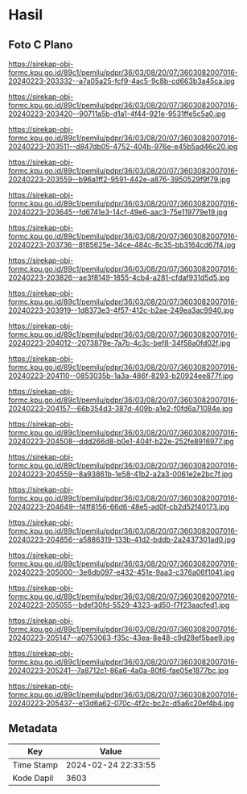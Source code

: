 # Hasil

## Foto C Plano

https://sirekap-obj-formc.kpu.go.id/89c1/pemilu/pdpr/36/03/08/20/07/3603082007016-20240223-203332--a7a05a25-fcf9-4ac5-9c8b-cd663b3a45ca.jpg

https://sirekap-obj-formc.kpu.go.id/89c1/pemilu/pdpr/36/03/08/20/07/3603082007016-20240223-203420--90711a5b-d1a1-4f44-921e-9531ffe5c5a0.jpg

https://sirekap-obj-formc.kpu.go.id/89c1/pemilu/pdpr/36/03/08/20/07/3603082007016-20240223-203511--d847db05-4752-404b-976e-e45b5ad46c20.jpg

https://sirekap-obj-formc.kpu.go.id/89c1/pemilu/pdpr/36/03/08/20/07/3603082007016-20240223-203559--b96a1ff2-9591-442e-a876-3950529f9f79.jpg

https://sirekap-obj-formc.kpu.go.id/89c1/pemilu/pdpr/36/03/08/20/07/3603082007016-20240223-203645--fd6741e3-14cf-49e6-aac3-75e119779e19.jpg

https://sirekap-obj-formc.kpu.go.id/89c1/pemilu/pdpr/36/03/08/20/07/3603082007016-20240223-203736--8f85625e-34ce-484c-8c35-bb3164cd67f4.jpg

https://sirekap-obj-formc.kpu.go.id/89c1/pemilu/pdpr/36/03/08/20/07/3603082007016-20240223-203826--ae3f8149-1855-4cb4-a281-cfdaf931d5d5.jpg

https://sirekap-obj-formc.kpu.go.id/89c1/pemilu/pdpr/36/03/08/20/07/3603082007016-20240223-203919--1d8373e3-4f57-412c-b2ae-249ea3ac9940.jpg

https://sirekap-obj-formc.kpu.go.id/89c1/pemilu/pdpr/36/03/08/20/07/3603082007016-20240223-204012--2073879e-7a7b-4c3c-bef8-34f58a0fd02f.jpg

https://sirekap-obj-formc.kpu.go.id/89c1/pemilu/pdpr/36/03/08/20/07/3603082007016-20240223-204110--0853035b-1a3a-486f-8293-b20924ee877f.jpg

https://sirekap-obj-formc.kpu.go.id/89c1/pemilu/pdpr/36/03/08/20/07/3603082007016-20240223-204157--66b354d3-387d-409b-a1e2-f0fd6a71084e.jpg

https://sirekap-obj-formc.kpu.go.id/89c1/pemilu/pdpr/36/03/08/20/07/3603082007016-20240223-204508--ddd266d8-b0e1-404f-b22e-252fe8916977.jpg

https://sirekap-obj-formc.kpu.go.id/89c1/pemilu/pdpr/36/03/08/20/07/3603082007016-20240223-204559--8a93861b-1e58-41b2-a2a3-0061e2e2bc7f.jpg

https://sirekap-obj-formc.kpu.go.id/89c1/pemilu/pdpr/36/03/08/20/07/3603082007016-20240223-204649--f4ff8156-66d6-48e5-ad0f-cb2d52f40173.jpg

https://sirekap-obj-formc.kpu.go.id/89c1/pemilu/pdpr/36/03/08/20/07/3603082007016-20240223-204856--a5886319-133b-41d2-bddb-2a2437301ad0.jpg

https://sirekap-obj-formc.kpu.go.id/89c1/pemilu/pdpr/36/03/08/20/07/3603082007016-20240223-205000--3e6db097-e432-451e-9aa3-c376a06f1041.jpg

https://sirekap-obj-formc.kpu.go.id/89c1/pemilu/pdpr/36/03/08/20/07/3603082007016-20240223-205055--bdef30fd-5529-4323-ad50-f7f23aacfed1.jpg

https://sirekap-obj-formc.kpu.go.id/89c1/pemilu/pdpr/36/03/08/20/07/3603082007016-20240223-205147--a0753063-f35c-43ea-8e48-c9d28ef5bae9.jpg

https://sirekap-obj-formc.kpu.go.id/89c1/pemilu/pdpr/36/03/08/20/07/3603082007016-20240223-205241--7a8712c1-86a6-4a0a-80f6-fae05e1877bc.jpg

https://sirekap-obj-formc.kpu.go.id/89c1/pemilu/pdpr/36/03/08/20/07/3603082007016-20240223-205437--e13d6a62-070c-4f2c-bc2c-d5a6c20ef4b4.jpg


## Metadata

| Key        | Value               |
| ---------- | ------------------- |
| Time Stamp | 2024-02-24 22:33:55 |
| Kode Dapil | 3603                |



